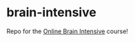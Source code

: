 # brain-intensive
Repo for the [Online Brain Intensive](https://www.onlinebrainintensive.com/) course!
